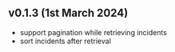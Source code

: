 ## v0.1.3 (1st March 2024)
- support pagination while retrieving incidents
- sort incidents after retrieval
